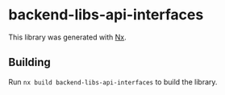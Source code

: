 # backend-libs-api-interfaces

This library was generated with [Nx](https://nx.dev).

## Building

Run `nx build backend-libs-api-interfaces` to build the library.
